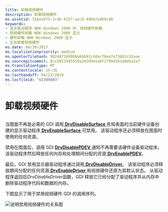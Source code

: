 ```yaml
---
title: 卸载视频硬件
description: 卸载视频硬件
ms.assetid: 31bea975-1c4b-4157-aec9-49bb7ad69cd0
keywords:
- 显示驱动程序 WDK Windows 2000 中，视频硬件卸载
- 视频硬件卸载 WDK Windows 2000 显示
- 硬件卸载 WDK Windows 2000 显示
- 正在卸载视频硬件
ms.date: 04/20/2017
ms.localizationpriority: medium
ms.openlocfilehash: 99244720d00bb66b91cddacf8ea7e738d1c32aae
ms.sourcegitcommit: 0cc5051945559a242d941a6f2799d161d8eba2a7
ms.translationtype: MT
ms.contentlocale: zh-CN
ms.lasthandoff: 04/23/2019
ms.locfileid: "63389803"
---
```

# <a name="unloading-video-hardware"></a>卸载视频硬件


## <span id="ddk_unloading_video_hardware_gg"></span><span id="DDK_UNLOADING_VIDEO_HARDWARE_GG"></span>


当图面不再是必需的 GDI 调用[ **DrvDisableSurface** ](https://msdn.microsoft.com/library/windows/hardware/ff556200)告知表面的当前硬件设备创建的显示驱动程序[ **DrvEnableSurface** ](https://msdn.microsoft.com/library/windows/hardware/ff556214)可禁用。 该驱动程序还必须释放在图面时使用的任何资源。

禁用在图面后，调用 GDI [ **DrvDisablePDEV** ](https://msdn.microsoft.com/library/windows/hardware/ff556198)通知不再需要该硬件设备驱动程序。 该驱动程序然后释放任何内存和处理期间分配的资源[ **DrvEnablePDEV**](https://msdn.microsoft.com/library/windows/hardware/ff556211)。

最后，GDI 禁用显示器驱动程序通过调用[ **DrvDisableDriver**](https://msdn.microsoft.com/library/windows/hardware/ff556196)。 该驱动程序必须释放期间分配的任何资源[ **DrvEnableDriver** ](https://msdn.microsoft.com/library/windows/hardware/ff556210)和视频硬件还原为其默认状态。 从驱动程序返回后*DrvDisableDriver*函数，GDI 释放它已经分配了驱动程序并从内存中删除驱动程序代码和数据的内存。

下图显示了用于禁用视频硬件 GDI 的调用序列。

![说明禁用视频硬件的关系图](images/202-02.png)

 

 





